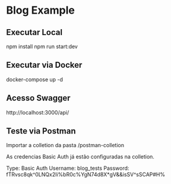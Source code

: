 # Blog Example

## Executar Local
npm install
npm run start:dev

## Executar via Docker
docker-compose up -d

## Acesso Swagger
http://localhost:3000/api/

## Teste via Postman
Importar a colletion da pasta /postman-colletion

As credencias Basic Auth já estão configuradas na colletion.

Type: Basic Auth
Username: blog_tests
Password: fTRvsc8qk^0LNQx2Ii%bR0c%YgN74d8X*gV&&isSV^sSCAP#H%